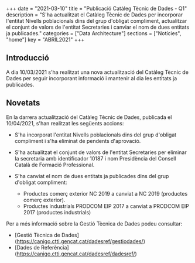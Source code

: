 +++
date        = "2021-03-10"
title       = "Publicació Catàleg Tècnic de Dades - Q1"
description = "S'ha actualitzat el Catàleg Tècnic de Dades per incorporar l'entitat Nivells poblacionals dins del grup d'obligat compliment, actualitzar el conjunt de valors de l'entitat Secretaries i canviar el nom de dues entitats ja publicades."
categories  = ["Data Architecture"]
sections    = ["Notícies", "home"]
key = "ABRIL2021"
+++

## Introducció

A dia 10/03/2021 s'ha realitzat una nova actualització del Catàleg Tècnic de Dades per seguir incorporant informació i mantenir al dia les entitats ja publicades.
 
## Novetats

En la darrera actualització del Catàleg Tècnic de Dades, publicada el 10/04/2021, s'han realitzat les següents accions:

- S'ha incorporat l'entitat Nivells poblacionals dins del grup d'obligat compliment i s'ha eliminat de pendents d'aprovació.

- S'ha actualitzat el conjunt de valors de l'entitat Secretaries per eliminar la secretaria amb identificador 10187 i nom Presidència del Consell Català de Formació Professional.

- S'ha canviat el nom de dues entitats ja publicades dins del grup d'obligat compliment:
  - Productes comerç exterior NC 2019 a canviat a NC 2019 (productes comerç exterior).
  - Productes industrials PRODCOM EIP 2017  a canviat a PRODCOM EIP 2017 (productes industrials)


Per a més informació sobre la Gestió Tècnica de Dades podeu consultar:

* [Gestió Tècnica de Dades] (https://canigo.ctti.gencat.cat/dadesref/gestiodades/)
* [Dades de Referència] (https://canigo.ctti.gencat.cat/dadesref/dadesref/)

